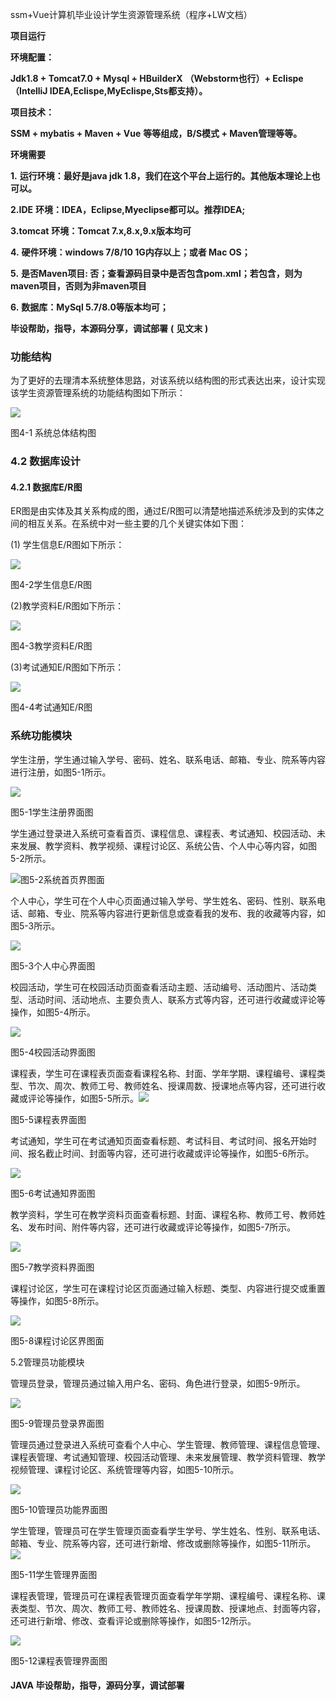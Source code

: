 ssm+Vue计算机毕业设计学生资源管理系统（程序+LW文档）

**项目运行**

**环境配置：**

**Jdk1.8 + Tomcat7.0 + Mysql + HBuilderX** **（Webstorm也行）+ Eclispe（IntelliJ
IDEA,Eclispe,MyEclispe,Sts都支持）。**

**项目技术：**

**SSM + mybatis + Maven + Vue** **等等组成，B/S模式 + Maven管理等等。**

**环境需要**

**1.** **运行环境：最好是java jdk 1.8，我们在这个平台上运行的。其他版本理论上也可以。**

**2.IDE** **环境：IDEA，Eclipse,Myeclipse都可以。推荐IDEA;**

**3.tomcat** **环境：Tomcat 7.x,8.x,9.x版本均可**

**4.** **硬件环境：windows 7/8/10 1G内存以上；或者 Mac OS；**

**5.** **是否Maven项目: 否；查看源码目录中是否包含pom.xml；若包含，则为maven项目，否则为非maven项目**

**6.** **数据库：MySql 5.7/8.0等版本均可；**

**毕设帮助，指导，本源码分享，调试部署** **(** **见文末** **)**

### 功能结构

为了更好的去理清本系统整体思路，对该系统以结构图的形式表达出来，设计实现该学生资源管理系统的功能结构图如下所示：

![](./res/647e0e4cbe42465a878db4077438b068.png)

图4-1 系统总体结构图

### 4.2 数据库设计

####  4.2.1 数据库E/R图

ER图是由实体及其关系构成的图，通过E/R图可以清楚地描述系统涉及到的实体之间的相互关系。在系统中对一些主要的几个关键实体如下图：

(1) 学生信息E/R图如下所示：

![](./res/72d6caf81e484e2a8ce450f22c2734aa.png)

图4-2学生信息E/R图

(2)教学资料E/R图如下所示：

![](./res/f4ccaf706f11413ebd9843d5274ff6a5.png)

图4-3教学资料E/R图

(3)考试通知E/R图如下所示：

![](./res/bf74524dda0b4abeab29d07537523627.png)

图4-4考试通知E/R图

### 系统功能模块

学生注册，学生通过输入学号、密码、姓名、联系电话、邮箱、专业、院系等内容进行注册，如图5-1所示。

![](./res/f35100535ccc490db3f4ead75feacba9.png)

图5-1学生注册界面图

学生通过登录进入系统可查看首页、课程信息、课程表、考试通知、校园活动、未来发展、教学资料、教学视频、课程讨论区、系统公告、个人中心等内容，如图5-2所示。

![](./res/ff1904d316a249dcb25089b2444519a7.png)图5-2系统首页界图面

个人中心，学生可在个人中心页面通过输入学号、学生姓名、密码、性别、联系电话、邮箱、专业、院系等内容进行更新信息或查看我的发布、我的收藏等内容，如图5-3所示。

![](./res/22e16d5492264564bcadadd64b1064b7.png)

图5-3个人中心界面图

校园活动，学生可在校园活动页面查看活动主题、活动编号、活动图片、活动类型、活动时间、活动地点、主要负责人、联系方式等内容，还可进行收藏或评论等操作，如图5-4所示。

![](./res/c30963fed51945c8a33045c10b76b14e.png)

图5-4校园活动界面图

课程表，学生可在课程表页面查看课程名称、封面、学年学期、课程编号、课程类型、节次、周次、教师工号、教师姓名、授课周数、授课地点等内容，还可进行收藏或评论等操作，如图5-5所示。![](./res/65307ab31f844f089f46c7f536a8f60d.png)

图5-5课程表界面图

考试通知，学生可在考试通知页面查看标题、考试科目、考试时间、报名开始时间、报名截止时间、封面等内容，还可进行收藏或评论等操作，如图5-6所示。

![](./res/684a51eb952d4014853ba6a055a1c653.png)

图5-6考试通知界面图

教学资料，学生可在教学资料页面查看标题、封面、课程名称、教师工号、教师姓名、发布时间、附件等内容，还可进行收藏或评论等操作，如图5-7所示。

![](./res/718a3ce65a1c45538bf7e519d2dd4b0c.png)

图5-7教学资料界面图

课程讨论区，学生可在课程讨论区页面通过输入标题、类型、内容进行提交或重置等操作，如图5-8所示。

![](./res/5670e52845c7402c9b7718ce1a16540e.png)

图5-8课程讨论区界图面

5.2管理员功能模块

管理员登录，管理员通过输入用户名、密码、角色进行登录，如图5-9所示。

![](./res/be5ad959387e47a5ab438b5e702489a5.png)

图5-9管理员登录界面图

管理员通过登录进入系统可查看个人中心、学生管理、教师管理、课程信息管理、课程表管理、考试通知管理、校园活动管理、未来发展管理、教学资料管理、教学视频管理、课程讨论区、系统管理等内容，如图5-10所示。

![](./res/6241f1e468754f269c00a76b91ecc3a7.png)

图5-10管理员功能界面图

学生管理，管理员可在学生管理页面查看学生学号、学生姓名、性别、联系电话、邮箱、专业、院系等内容，还可进行新增、修改或删除等操作，如图5-11所示。![](./res/38139ade4bbd4679b4ef397aece8fa47.png)

图5-11学生管理界面图

课程表管理，管理员可在课程表管理页面查看学年学期、课程编号、课程名称、课表类型、节次、周次、教师工号、教师姓名、授课周数、授课地点、封面等内容，还可进行新增、修改、查看评论或删除等操作，如图5-12所示。

![](./res/b3a1acda25be43e28a72355bf60db544.png)

图5-12课程表管理界面图

#### **JAVA** **毕设帮助，指导，源码分享，调试部署**

